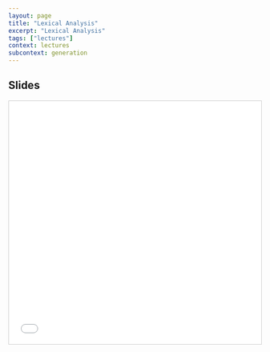 ```yaml
---
layout: page
title: "Lexical Analysis"
excerpt: "Lexical Analysis"
tags: ["lectures"]
context: lectures
subcontext: generation
---
```


## Slides

<iframe src="//www.slideshare.net/slideshow/embed_code/key/JZmT9P7iU4WOxB" width="595" height="485" frameborder="0" marginwidth="0" marginheight="0" scrolling="no" style="border:1px solid #CCC; border-width:1px; margin-bottom:5px; max-width: 100%;" allowfullscreen> </iframe> 
